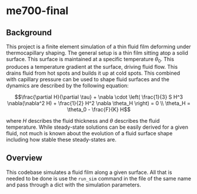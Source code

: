 # me700-final

## Background

This project is a finite element simulation of a thin fluid film deforming under thermocapillary shaping. The general setup is a thin film sitting atop a solid surface. This surface is maintained at a specific temperature $\theta_0$. This produces a temperature gradient at the surface, driving fluid flow. This drains fluid from hot spots and builds it up at cold spots. This combined with capillary pressure can be used to shape fluid surfaces and the dynamics are described by the following equation:

```math
\frac{\partial H}{\partial \tau} + \nabla \cdot \left( \frac{1}{3} S H^3 \nabla(\nabla^2 H) + \frac{1}{2} H^2 \nabla \theta_H \right) = 0 \\

\theta_H = \theta_0 - \frac{F}{K} H
```

where $H$ describes the fluid thickness and $\theta$ describes the fluid temperature. While steady-state solutions can be easily derived for a given fluid, not much is known about the evolution of a fluid surface shape including how stable these steady-states are. 

## Overview

This codebase simulates a fluid film along a given surface. All that is needed to be done is use the ```run_sim``` command in the file of the same name and pass through a dict with the simulation parameters.